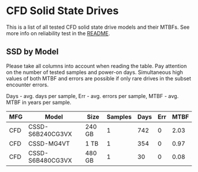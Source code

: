 CFD Solid State Drives
======================

This is a list of all tested CFD solid state drive models and their MTBFs. See
more info on reliability test in the [README](https://github.com/linuxhw/SMART).

SSD by Model
------------

Please take all columns into account when reading the table. Pay attention on the
number of tested samples and power-on days. Simultaneous high values of both MTBF
and errors are possible if only rare drives in the subset encounter errors.

Days - avg. days per sample,
Err  - avg. errors per sample,
MTBF - avg. MTBF in years per sample.

| MFG       | Model              | Size   | Samples | Days  | Err   | MTBF |
|-----------|--------------------|--------|---------|-------|-------|------|
| CFD       | CSSD-S6B240CG3VX   | 240 GB | 1       | 742   | 0     | 2.03   |
| CFD       | CSSD-MG4VT         | 1 TB   | 1       | 354   | 0     | 0.97   |
| CFD       | CSSD-S6B480CG3VX   | 480 GB | 1       | 30    | 0     | 0.08   |
